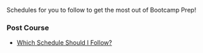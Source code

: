 Schedules for you to follow to get the most out of Bootcamp Prep!

### Post Course

  * [Which Schedule Should I Follow?](./post/which.md)
